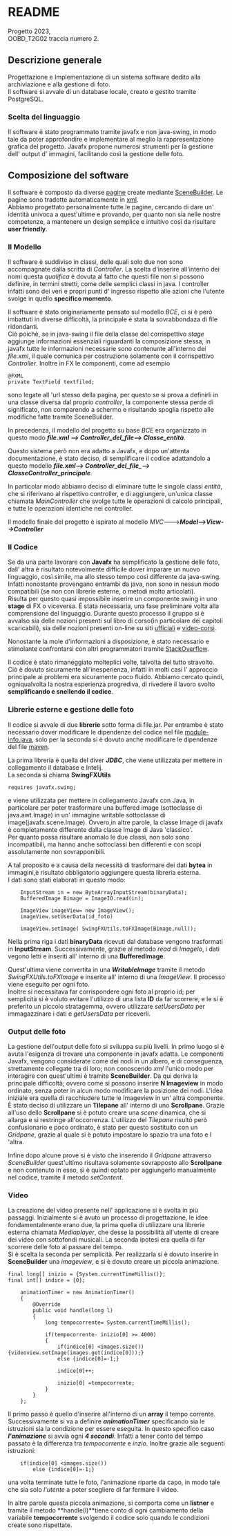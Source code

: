 #    README

Progetto 2023,  
OOBD_T2G02 traccia numero 2.

## Descrizione generale 

Progettazione e Implementazione di un sistema software dedito alla archiviazione e alla gestione 
di foto.  
Il software si avvale di un database locale, creato e gestito tramite PostgreSQL.       

### Scelta del linguaggio

Il software è stato programmato tramite javafx e non java-swing, in modo tale da poter approfondire e implementare al meglio la rappresentazione grafica del progetto.
Javafx propone numerosi strumenti per la gestione dell' output d' immagini, facilitando così la gestione delle foto.


## Composizione del software
Il software è composto da diverse [pagine](src/main/resources/com/example/proggettofx2) create mediante [SceneBuilder](https://gluonhq.com/products/scene-builder/).
Le pagine sono tradotte automaticamente in [xml](https://it.wikipedia.org/wiki/XML).   
Abbiamo progettato personalmente tutte le pagine, cercando di dare un' identità univoca a quest'ultime e provando, per quanto non sia nelle nostre competenze,
a mantenere un design semplice e intuitivo così da risultare **user friendly**.

### Il Modello 

Il software è suddiviso in classi, delle quali solo due non sono accompagnate dalla scritta di *Controller*.
La scelta d'inserire all'interno dei nomi questa *qualifica* è dovuta al fatto che questi file non si possono definire,
in termini stretti, come delle semplici classi in java.
I controller infatti sono dei veri e propri punti d' ingresso rispetto alle azioni che l'utente svolge
in quello **specifico momento**.

Il software è stato originariamente pensato sul modello *BCE*, ci si è però imbattuti in diverse difficoltà, la principale
è stata la sovrabbondaza di file ridondanti.  
Ciò poichè, se in java-swing il file della classe del corrispettivo *stage* aggiunge informazioni essenziali riguardanti
la composizione stessa,
in javafx tutte le informazioni necessarie sono contenunte all'interno dei *file.xml*, il quale comunica per costruzione
solamente con il corrispettivo *Controller*.
Inoltre in FX le componenti, come ad esempio 
 
    @FXML
    private TextField textfiled;
sono legate all 'url stesso della pagina, per questo se si prova a definirli in una classe diversa dal proprio
*controller*, la componente stessa perde di significato, non comparendo a schermo e risultando spoglia rispetto alle modifiche 
fatte tramite SceneBuilder.


In precedenza, il modello del progetto su base *BCE* era organizzato in questo modo ***file.xml --> Controller_del_file--> Classe_entità***.

Questo sistema però non era adatto a Javafx, e dopo un'attenta documentazione, è stato deciso, di semplificare il codice adattandolo a questo modello ***file.xml--> Controller_del_file_--> ClasseController_principale***. 

In particolar modo abbiamo deciso di eliminare tutte le singole classi *entità*, che si riferivano al rispettivo controller, e di aggiungere, un'unica 
classe chiamata *MainController* che svolge tutte le operazioni di calcolo principali, e tutte le operazioni identiche nei controller.

Il modello finale del progetto è ispirato al modello *MVC*--->***Model-->View-->Controller***

### Il Codice 

Se da una parte lavorare con **Javafx** ha semplificato la gestione delle foto, dall' altra è risultato notevolmente 
difficile dover imparare un nuovo linguaggio, così simile, ma allo stesso tempo così differente da java-swing. 
Infatti nonostante provengano entrambi da java, non sono in nessun modo compatibili (se non con librerie esterne, o metodi molto articolati).          
Risulta per questo quasi impossibile inserire un componente swing in uno **stage** di FX o viceversa.
É stata necessaria, una fase preliminare volta alla comprensione del linguaggio.
Durante questo processo il gruppo si è avvalso sia delle nozioni presenti sul libro di corso(in particolare dei capitoli scaricabili), sia delle nozioni presenti 
on-line su siti [ufficiali](https://fxdocs.github.io/docs/html5/) e [video-corsi](https://www.youtube.com/watch?v=_7OM-cMYWbQ&list=PLZPZq0r_RZOM-8vJA3NQFZB7JroDcMwev).

Nonostante la mole d'informazioni a disposizione, è stato necessario e stimolante confrontarsi con
altri programmatori tramite [StackOverflow](https://stackoverflow.com/).

Il codice è stato rimaneggiato molteplici volte, talvolta del tutto stravolto.
Ciò è dovuto sicuramente all'inesperienza, infatti in molti casi l' approccio principale ai problemi era sicuramente
poco fluido.
Abbiamo cercato quindi, ogniqualvolta la nostra esperienza progrediva, di rivedere il lavoro svolto **semplificando e snellendo il codice**.

### Librerie esterne e gestione delle foto

Il codice si avvale di due **librerie** sotto forma di file.jar. Per entrambe è stato necessario dover modificare le dipendenze
del codice nel file [module-info.java](src/main/java/module-info.java), solo per la seconda si è dovuto
anche modificare le dipendenze del file [maven](pom.xml).

La prima libreria è quella del diver ***JDBC***, che viene utilizzata per mettere in collegamento il database e Intelij.    
La seconda si chiama **SwingFXUtils**

    requires javafx.swing;

e viene utilizzata per mettere in collegamento Javafx con Java, in particolare per poter trasformare una buffered image (sottoclasse di java.awt.Image) in un' immagine writable
sottoclasse di image(javafx.scene.Image).
Ovvero,in altre parole, la classe Image di javafx è completamente differente dalla classe Image di Java 'classico'.  
Per quanto possa risultare anomalo le due classi, non solo sono incompatibili, ma hanno anche sottoclassi ben differenti e con scopi assolutamente non sovrapponibili.

A tal proposito e a causa della necessità di trasformare dei dati **bytea** in immagini,è risultato obbligatorio aggiungere questa libreria esterna.    
I dati sono stati elaborati in questo modo:


        InputStream in = new ByteArrayInputStream(binaryData);                                                                  
        BufferedImage Bimage = ImageIO.read(in);

        ImageView imageView= new ImageView();
        imageView.setUserData(id_foto)

        imageView.setImage( SwingFXUtils.toFXImage(Bimage,null));  



Nella prima riga i dati **binaryData**  ricevuti dal database vengono trasformati in **InputStream**.
Successivamente, grazie al metodo *read* di *ImageIo*, i dati vegono letti e inseriti all' interno di una **BufferedImage**.

Quest'ultima viene convertita in una ***WritableImage*** tramite il metodo *SwingFXUtils.toFXImage* e inserite all' interno di una *ImageView*.
Il processo viene eseguito per ogni foto.   
Inoltre si necessitava far corrispondere ogni foto al proprio id; per semplicità si è voluto evitare l'utilizzo di
una lista **ID** da far scorrere, e le si è preferito un piccolo stratagemma, ovvero utilizzare *setUsersData* per immagazzinare i dati
e *getUsersData* per riceverli.

### Output delle foto

La gestione dell'output delle foto si sviluppa su più livelli.
In primo luogo si è avuta l'esigenza di trovare una componente in javafx adatta.
Le componenti Javafx, vengono considerate come dei nodi in un albero, e di conseguenza, strettamente collegate tra di
loro; non conoscendo *xml* l'unico modo per interagire con quest'ultimi è tramite **SceneBuilder**.
Da qui deriva la principale difficoltà; ovvero come si possono inserire **N Imageview** in modo ordinato, senza poter in alcun
modo modificare la posizione dei nodi.
L'idea iniziale era quella di racchiudere tutte le Imageview in un' altra componente. È stato deciso di utilizzare un **Tilepane** all' interno di uno **Scrollpane**.
Grazie all'uso dello **Scrollpane** si è potuto creare una *scene* dinamica, che si allarga e si restringe all'occorrenza.
L'utilizzo del *Tilepane* risultò però confusionario e poco ordinato, è stato per questo sostituito con un *Gridpane*, grazie al quale si è potuto impostare lo spazio tra una foto e l 'altra.

Infine dopo alcune prove si è visto che inserendo il *Gridpane* attraverso *SceneBuilder* quest'ultimo risultava solamente
sovrapposto allo **Scrollpane** e non contenuto in esso, si è quindi optato per aggiungerlo manualmente nel codice, tramite il 
metodo *setContent*.


### Video

La creazione del video presente nell' applicazione si è svolta in più passaggi.
Inizialmente si è avuto un processo di progettazione, le idee fondamentalmente erano due, la prima quella di utilizzare
una librerie esterna chiamata *Mediaplayer*, che desse la possibilità all'utente di creare dei video con sottofondi musicali.
La seconda ipotesi era quella di far scorrere delle foto al passare del tempo.  
Si è scelta la seconda per semplicità. 
Per realizzarla si è dovuto inserire in **SceneBuilder** una *imageview*, e si è
dovuto creare un piccola animazione.


    final long[] inizio = {System.currentTimeMillis()};
    final int[] indice = {0};

        animationTimer = new AnimationTimer()
        {
            @Override
            public void handle(long l)
            {
                long tempocorrente= System.currentTimeMillis();

                if(tempocorrente- inizio[0] >= 4000)
                {
                    if(indice[0] <images.size()){videoview.setImage(images.get(indice[0]));}
                    else {indice[0]=-1;}

                    indice[0]++;

                    inizio[0] =tempocorrente;
                }
            }
        };

Il primo passo è quello d'inserire all'interno di un **array** il tempo corrente. Successivamente si va a definire
***animationTimer*** specificando sia le istruzioni sia la condizione per essere eseguita.
In questo specifico caso ***l'animazione*** si avvia ogni ***4 secondi***.
Infatti a tener conto del tempo passato è la differenza tra *tempocorrente* e *inzio*.
Inoltre grazie alle seguenti istruzioni:

        if(indice[0] <images.size())
            else {indice[0]=-1;}

una volta terminate tutte le foto, l'animazione riparte da capo, in modo tale che sia solo *l'utente* a poter scegliere 
di far fermare il video.

In altre parole questa piccola animazione, si comporta come un **listner** e tramite il metodo **handle(l)**tiene conto di ogni 
cambiamento della variabile **tempocorrente** svolgendo il codice solo quando le condizioni create sono rispettate.




















  



